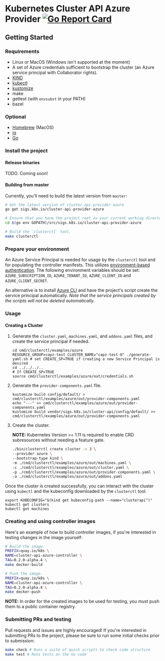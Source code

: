 # Kubernetes Cluster API Azure Provider  [![Go Report Card](https://goreportcard.com/badge/kubernetes-sigs/cluster-api-provider-azure)](https://goreportcard.com/report/kubernetes-sigs/cluster-api-provider-azure)

## Getting Started

### Requirements

- Linux or MacOS (Windows isn't supported at the moment)
- A set of Azure credentials sufficient to bootstrap the cluster (an Azure service principal with Collaborator rights).
- [KIND]
- [kubectl]
- [kustomize]
- make
- gettext (with `envsubst` in your PATH)
- bazel

### Optional

- [Homebrew][brew] (MacOS)
- [jq]
- [Go]

[brew]: https://brew.sh/
[Go]: https://golang.org/dl/
[jq]: https://stedolan.github.io/jq/download/
[KIND]: https://sigs.k8s.io/kind
[kubectl]: https://kubernetes.io/docs/tasks/tools/install-kubectl/
[kustomize]: https://github.com/kubernetes-sigs/kustomize

### Install the project

#### Release binaries
TODO. Coming soon!

#### Building from master

Currently, you'll need to build the latest version from `master`:

```bash
# Get the latest version of cluster-api-provider-azure
go get sigs.k8s.io/cluster-api-provider-azure

# Ensure that you have the project root as your current working directory.
cd $(go env GOPATH)/src/sigs.k8s.io/cluster-api-provider-azure

# Build the `clusterctl` tool.
make clusterctl
```

### Prepare your environment
An Azure Service Principal is needed for usage by the `clusterctl` tool and for populating the controller manifests. This utilizes [environment-based authentication](https://docs.microsoft.com/en-us/go/azure/azure-sdk-go-authorization#use-environment-based-authentication). The following environment variables should be set: `AZURE_SUBSCRIPTION_ID`, `AZURE_TENANT_ID`, `AZURE_CLIENT_ID` and `AZURE_CLIENT_SECRET`.

An alternative is to install [Azure CLI](https://docs.microsoft.com/en-us/cli/azure/install-azure-cli?view=azure-cli-latest) and have the project's script create the service principal automatically. _Note that the service principals created by the scripts will not be deleted automatically._

### Usage

#### Creating a Cluster
1. Generate the `cluster.yaml`, `machines.yaml`, and `addons.yaml` files, and create the service principal if needed.

   ```
   cd cmd/clusterctl/examples/azure
   RESOURCE_GROUP=capz-test CLUSTER_NAME="capz-test-0" ./generate-yaml.sh # set CREATE_SP=TRUE if creating a new Service Principal is desired
   cd ../../../..
   # If CREATE_SP=TRUE
   source cmd/clusterctl/examples/azure/out/credentials.sh
   ```
2. Generate the `provider-components.yaml` file.

   ```
   kustomize build config/default/ > cmd/clusterctl/examples/azure/out/provider-components.yaml
   echo "---" >> cmd/clusterctl/examples/azure/out/provider-components.yaml
   kustomize build vendor/sigs.k8s.io/cluster-api/config/default/ >> cmd/clusterctl/examples/azure/out/provider-components.yaml
   ```
3. Create the cluster.

   **NOTE:** Kubernetes Version >= 1.11 is required to enable CRD subresources without needing a feature gate.

    ```bash
    ./bin/clusterctl create cluster -v 3 \
    --provider azure \
    --bootstrap-type kind \
    -m ./cmd/clusterctl/examples/azure/out/machines.yaml \
    -c ./cmd/clusterctl/examples/azure/out/cluster.yaml \
    -p ./cmd/clusterctl/examples/azure/out/provider-components.yaml \
    -a ./cmd/clusterctl/examples/azure/out/addons.yaml
   ```

Once the cluster is created successfully, you can interact with the cluster using `kubectl` and the kubeconfig downloaded by the `clusterctl` tool.

```
export KUBECONFIG="$(kind get kubeconfig-path --name="clusterapi")"
kubectl get clusters
kubectl get machines
```

### Creating and using controller images

Here's an example of how to build controller images, if you're interested in testing changes in the image yourself:

```bash
# Build the image.
PREFIX=quay.io/k8s \
NAME=cluster-api-azure-controller \
TAG=0.2.0-alpha.4 \
make docker-build

# Push the image.
PREFIX=quay.io/k8s \
NAME=cluster-api-azure-controller \
TAG=0.2.0-alpha.4 \
make docker-push
```

**NOTE:** In order for the created images to be used for testing, you must push them to a public container registry.

### Submitting PRs and testing

Pull requests and issues are highly encouraged!
If you're interested in submitting PRs to the project, please be sure to run some initial checks prior to submission:

```bash
make check # Runs a suite of quick scripts to check code structure
make test # Runs tests on the Go code
```
